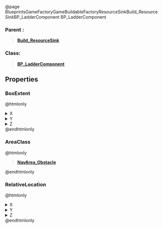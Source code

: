@page BlueprintsGameFactoryGameBuildableFactoryResourceSinkBuild_ResourceSinkBP_LadderComponent BP_LadderComponent
### Parent :
<b><a href="_blueprints_game_factory_game_buildable_factory_resource_sink_build__resource_sink.html"><blockquote>Build_ResourceSink</blockquote></a></b>
### Class:
<b><a href="_blueprints_game_factory_game_buildable-shared_ladder_b_p__ladder_component.html"><blockquote>BP_LadderComponent</blockquote></a></b>
## Properties
### BoxExtent
@htmlonly
<details>
 <summary>X</summary>
<blockquote>40</blockquote>
</details>
<details>
 <summary>Y</summary>
<blockquote>40</blockquote>
</details>
<details>
 <summary>Z</summary>
<blockquote>400</blockquote>
</details>
@endhtmlonly

### AreaClass
@htmlonly
<b><a href="_class_script_nav_area__obstacle.html"><blockquote>NavArea_Obstacle</blockquote></a></b>
@endhtmlonly

### RelativeLocation
@htmlonly
<details>
 <summary>X</summary>
<blockquote>-320</blockquote>
</details>
<details>
 <summary>Y</summary>
<blockquote>-456.9967041015625</blockquote>
</details>
<details>
 <summary>Z</summary>
<blockquote>410.00030517578125</blockquote>
</details>
@endhtmlonly

